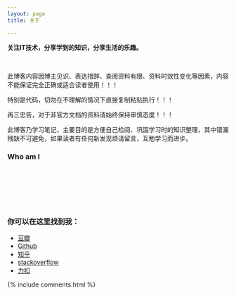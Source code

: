 ```yaml
---
layout: page
title: 关于

---
```




**关注IT技术，分享学到的知识，分享生活的乐趣。**

<br/>


此博客内容因博主见识、表达措辞、查阅资料有限、资料时效性变化等因素，内容不能保证完全正确或适合读者使用！！！

特别是代码，切勿在不理解的情况下直接复制粘贴执行！！！

再三忠告，对于非官方文档的资料请始终保持审慎态度！！！

此博客乃学习笔记，主要目的是方便自己检阅、巩固学习时的知识整理，其中错漏残缺不可避免，如果读者有任何新发现烦请留言，互勉学习而进步。


### Who am I

<br/>
<br/>
<br/>
<br/>
<br/>

### 你可以在这里找到我：

- [豆瓣](https://www.douban.com/people/alonepig/)
- [Github](loneqd.github.com)
- [知乎]()
- [stackoverflow](https://stackoverflow.com/users/1317183/loneqd)
- [力扣](https://leetcode-cn.com/u/loneqd/)



{% include comments.html %}